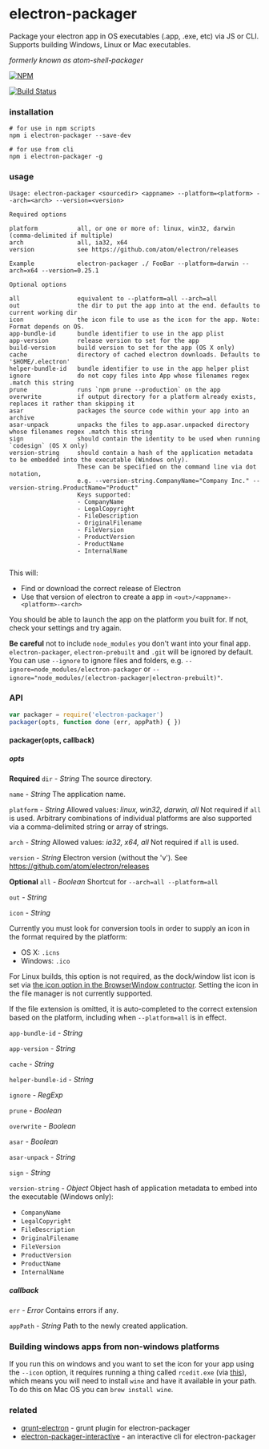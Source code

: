 # electron-packager

Package your electron app in OS executables (.app, .exe, etc) via JS or CLI. Supports building Windows, Linux or Mac executables.

*formerly known as atom-shell-packager*

[![NPM](https://nodei.co/npm/electron-packager.png)](https://nodei.co/npm/electron-packager/)

[![Build Status](https://travis-ci.org/maxogden/electron-packager.svg?branch=master)](https://travis-ci.org/maxogden/electron-packager)

### installation

```
# for use in npm scripts
npm i electron-packager --save-dev

# for use from cli
npm i electron-packager -g
```

### usage

```
Usage: electron-packager <sourcedir> <appname> --platform=<platform> --arch=<arch> --version=<version>

Required options

platform           all, or one or more of: linux, win32, darwin (comma-delimited if multiple)
arch               all, ia32, x64
version            see https://github.com/atom/electron/releases

Example            electron-packager ./ FooBar --platform=darwin --arch=x64 --version=0.25.1

Optional options

all                equivalent to --platform=all --arch=all
out                the dir to put the app into at the end. defaults to current working dir
icon               the icon file to use as the icon for the app. Note: Format depends on OS.
app-bundle-id      bundle identifier to use in the app plist
app-version        release version to set for the app
build-version      build version to set for the app (OS X only)
cache              directory of cached electron downloads. Defaults to '$HOME/.electron'
helper-bundle-id   bundle identifier to use in the app helper plist
ignore             do not copy files into App whose filenames regex .match this string
prune              runs `npm prune --production` on the app
overwrite          if output directory for a platform already exists, replaces it rather than skipping it
asar               packages the source code within your app into an archive
asar-unpack        unpacks the files to app.asar.unpacked directory whose filenames regex .match this string
sign               should contain the identity to be used when running `codesign` (OS X only)
version-string     should contain a hash of the application metadata to be embedded into the executable (Windows only).
                   These can be specified on the command line via dot notation,
                   e.g. --version-string.CompanyName="Company Inc." --version-string.ProductName="Product"
                   Keys supported:
                   - CompanyName
                   - LegalCopyright
                   - FileDescription
                   - OriginalFilename
                   - FileVersion
                   - ProductVersion
                   - ProductName
                   - InternalName


```

This will:

- Find or download the correct release of Electron
- Use that version of electron to create a app in `<out>/<appname>-<platform>-<arch>`

You should be able to launch the app on the platform you built for. If not, check your settings and try again.

**Be careful** not to include `node_modules` you don't want into your final app. `electron-packager`, `electron-prebuilt` and `.git` will be ignored by default. You can use `--ignore` to ignore files and folders, e.g. `--ignore=node_modules/electron-packager` or `--ignore="node_modules/(electron-packager|electron-prebuilt)"`.

### API
```javascript
var packager = require('electron-packager')
packager(opts, function done (err, appPath) { })
```
#### packager(opts, callback)

##### opts
**Required**
`dir` - *String*
The source directory.

`name` - *String*
The application name.

`platform` - *String*
Allowed values: *linux, win32, darwin, all*
Not required if `all` is used.
Arbitrary combinations of individual platforms are also supported via a comma-delimited string or array of strings.

`arch` - *String*
Allowed values: *ia32, x64, all*
Not required if `all` is used.

`version` - *String*
Electron version (without the 'v'). See https://github.com/atom/electron/releases

**Optional**
`all` - *Boolean*
Shortcut for `--arch=all --platform=all`

`out` - *String*

`icon` - *String*

  Currently you must look for conversion tools in order to supply an icon in the
  format required by the platform:

  - OS X: `.icns`
  - Windows: `.ico`

For Linux builds, this option is not required, as the dock/window list icon is set via [the icon option in the BrowserWindow contructor](http://electron.atom.io/docs/v0.30.0/api/browser-window/#new-browserwindow-options). Setting the icon in the file manager is not currently supported.

If the file extension is omitted, it is auto-completed to the correct extension based on the platform, including when `--platform=all` is in effect.

`app-bundle-id` - *String*

`app-version` - *String*

`cache` - *String*

`helper-bundle-id` - *String*

`ignore` - *RegExp*

`prune` - *Boolean*

`overwrite` - *Boolean*

`asar` - *Boolean*

`asar-unpack` - *String*

`sign` - *String*

`version-string` - *Object*
Object hash of application metadata to embed into the executable (Windows only):
* `CompanyName`
* `LegalCopyright`
* `FileDescription`
* `OriginalFilename`
* `FileVersion`
* `ProductVersion`
* `ProductName`
* `InternalName`

##### callback

`err` - *Error*
Contains errors if any.

`appPath` - *String*
Path to the newly created application.

### Building windows apps from non-windows platforms

If you run this on windows and you want to set the icon for your app using the `--icon` option, it requires running a thing called `rcedit.exe` (via [this](https://github.com/atom/node-rcedit)), which means you will need to install `wine` and have it available in your path. To do this on Mac OS you can `brew install wine`.

### related

- [grunt-electron](https://github.com/sindresorhus/grunt-electron) - grunt plugin for electron-packager
- [electron-packager-interactive](https://github.com/Urucas/electron-packager-interactive) - an interactive cli for electron-packager
